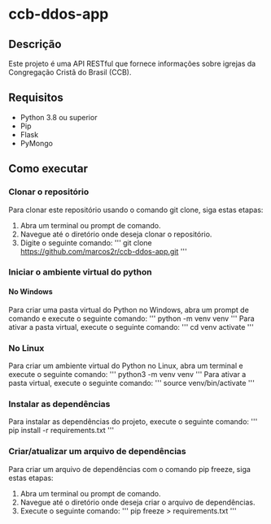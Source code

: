 # ccb-ddos-app

## Descrição

Este projeto é uma API RESTful que fornece informações sobre igrejas da Congregação Cristã do Brasil (CCB).

## Requisitos

* Python 3.8 ou superior
* Pip
* Flask
* PyMongo

## Como executar

### Clonar o repositório

Para clonar este repositório usando o comando git clone, siga estas etapas:

1. Abra um terminal ou prompt de comando.
2. Navegue até o diretório onde deseja clonar o repositório.
3. Digite o seguinte comando:
'''
git clone https://github.com/marcos2r/ccb-ddos-app.git
'''

### Iniciar o ambiente virtual do python

#### No Windows
Para criar uma pasta virtual do Python no Windows, abra um prompt de comando e execute o seguinte comando:
'''
python -m venv venv
'''
Para ativar a pasta virtual, execute o seguinte comando:
'''
cd venv
activate
'''

### No Linux
Para criar um ambiente virtual do Python no Linux, abra um terminal e execute o seguinte comando:
'''
python3 -m venv venv
'''
Para ativar a pasta virtual, execute o seguinte comando:
'''
source venv/bin/activate
'''

### Instalar as dependências
Para instalar as dependências do projeto, execute o seguinte comando:
'''
pip install -r requirements.txt
'''

### Criar/atualizar um arquivo de dependências
Para criar um arquivo de dependências com o comando pip freeze, siga estas etapas:
1. Abra um terminal ou prompt de comando.
2. Navegue até o diretório onde deseja criar o arquivo de dependências.
3. Execute o seguinte comando:
'''
pip freeze > requirements.txt
'''